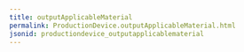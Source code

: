 ```yaml
---
title: outputApplicableMaterial
permalink: ProductionDevice.outputApplicableMaterial.html
jsonid: productiondevice_outputapplicablematerial
---
```

